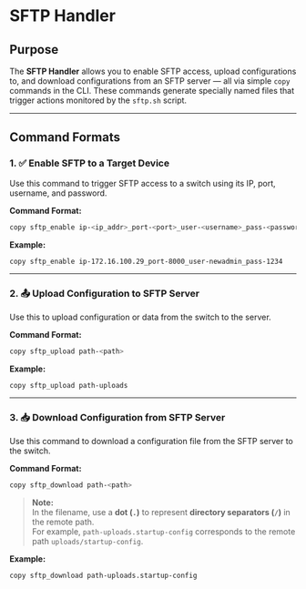 # SFTP Handler

## Purpose
The **SFTP Handler** allows you to enable SFTP access, upload configurations to, and download configurations from an SFTP server — all via simple `copy` commands in the CLI. These commands generate specially named files that trigger actions monitored by the `sftp.sh` script.

---

## Command Formats

### 1. ✅ Enable SFTP to a Target Device

Use this command to trigger SFTP access to a switch using its IP, port, username, and password.

**Command Format:**
```sh
copy sftp_enable ip-<ip_addr>_port-<port>_user-<username>_pass-<password>
```

**Example:**
```sh
copy sftp_enable ip-172.16.100.29_port-8000_user-newadmin_pass-1234
```

---

### 2. 📤 Upload Configuration to SFTP Server

Use this to upload configuration or data from the switch to the server.

**Command Format:**
```sh
copy sftp_upload path-<path>
```

**Example:**
```sh
copy sftp_upload path-uploads
```


---

### 3. 📥 Download Configuration from SFTP Server

Use this command to download a configuration file from the SFTP server to the switch.

**Command Format:**
```sh
copy sftp_download path-<path>
```

> **Note:**  
> In the filename, use a **dot (`.`)** to represent **directory separators (`/`)** in the remote path.  
> For example, `path-uploads.startup-config` corresponds to the remote path `uploads/startup-config`.

**Example:**
```sh
copy sftp_download path-uploads.startup-config
```

